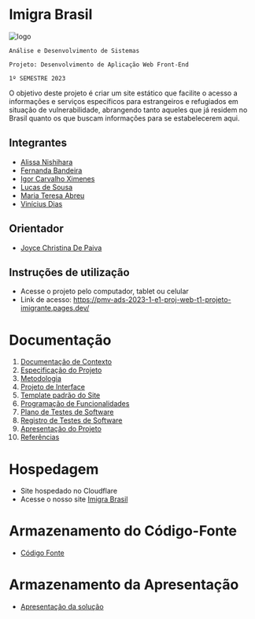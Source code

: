 # Imigra Brasil
![logo](https://github.com/ICEI-PUC-Minas-PMV-ADS/pmv-ads-2023-1-e1-proj-web-t1-projeto-imigrante/assets/93337008/435f0cf0-53c8-42e5-987d-0df622496dfe)



`Análise e Desenvolvimento de Sistemas `

`Projeto: Desenvolvimento de Aplicação Web Front-End`

  `1º SEMESTRE 2023 `

O objetivo deste projeto é criar um site estático que facilite o acesso a informações e serviços específicos para estrangeiros e refugiados em situação de vulnerabilidade, abrangendo tanto aqueles que já residem no Brasil quanto os que buscam informações para se estabelecerem aqui.


## Integrantes

* [Alissa Nishihara](https://github.com/alissacn)
* [Fernanda Bandeira](https://github.com/NandaPinheiro)
* [Igor Carvalho Ximenes](https://github.com/igorcximenes)
* [Lucas de Sousa](https://github.com/Lucassantos-coder)
* [Maria Teresa Abreu](https://github.com/teresoumaria)
* [Vinícius Dias](https://github.com/ViniciusDG)

## Orientador

* [Joyce Christina De Paiva](https://github.com/joycecpc)

## Instruções de utilização

- Acesse o projeto pelo computador, tablet ou celular
- Link de acesso: https://pmv-ads-2023-1-e1-proj-web-t1-projeto-imigrante.pages.dev/

# Documentação

<ol>
<li><a href="docs/01-Documentação de Contexto.md"> Documentação de Contexto</a></li>
<li><a href="docs/02-Especificação do Projeto.md"> Especificação do Projeto</a></li>
<li><a href="docs/03-Metodologia.md"> Metodologia</a></li>
<li><a href="docs/04-Projeto de Interface.md"> Projeto de Interface</a></li>
<li><a href="docs/06-Template padrão do Site.md"> Template padrão do Site</a></li>
<li><a href="docs/07-Programação de Funcionalidades.md"> Programação de Funcionalidades</a></li>
<li><a href="docs/08-Plano de Testes de Software.md"> Plano de Testes de Software</a></li>
<li><a href="docs/09-Registro de Testes de Software.md"> Registro de Testes de Software</a></li>
<li><a href="docs/10-Apresentação do Projeto.md"> Apresentação do Projeto</a></li>
<li><a href="docs/11-Referências.md"> Referências</a></li>
</ol>

# Hospedagem
* Site hospedado no Cloudflare
* Acesse o nosso site [Imigra Brasil](https://pmv-ads-2023-1-e1-proj-web-t1-projeto-imigrante.pages.dev/)

# Armazenamento do Código-Fonte

* <a href="src/README.md">Código Fonte</a>

# Armazenamento da Apresentação

* <a href="presentation/README.md">Apresentação da solução</a>
